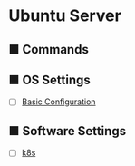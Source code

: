 # Ubuntu Server
## ■ Commands
## ■ OS Settings
- [ ] [Basic Configuration](https://github.com/thetaru/memorandum/tree/master/OS/Linux/Ubuntu_Server_20.04/settings)
## ■ Software Settings
- [ ] [k8s]()
